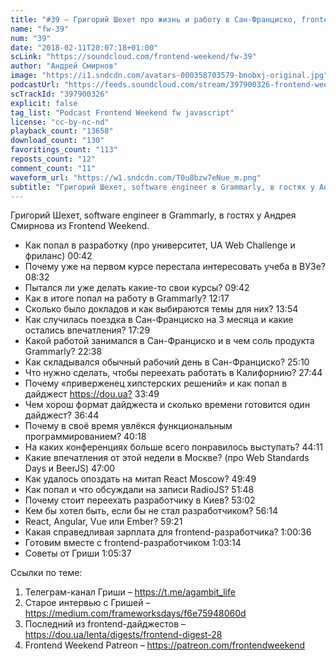 ```yaml
---
title: "#39 – Григорий Шехет про жизнь и работу в Сан-Франциско, frontend-дайджест и FRP"
name: "fw-39"
num: "39"
date: "2018-02-11T20:07:18+01:00"
scLink: "https://soundcloud.com/frontend-weekend/fw-39"
author: "Андрей Смирнов"
image: "https://i1.sndcdn.com/avatars-000358703579-bnobxj-original.jpg"
podcastUrl: "https://feeds.soundcloud.com/stream/397900326-frontend-weekend-fw-39.m4a"
scTrackId: "397900326"
explicit: false
tag_list: "Podcast Frontend Weekend fw javascript"
license: "cc-by-nc-nd"
playback_count: "13658"
download_count: "130"
favoritings_count: "113"
reposts_count: "12"
comment_count: "11"
waveform_url: "https://w1.sndcdn.com/T0u8bzw7eNue_m.png"
subtitle: "Григорий Шехет, software engineer в Grammarly, в гостях у Андрея Смирнова из Frontend Weekend. "
---
```


Григорий Шехет, software engineer в Grammarly, в гостях у Андрея Смирнова из Frontend Weekend.

- Как попал в разработку (про университет, UA Web Challenge и фриланс) <timecode sec="42">00:42</timecode>
- Почему уже на первом курсе перестала интересовать учеба в ВУЗе? <timecode sec="512">08:32</timecode>
- Пытался ли уже делать какие-то свои курсы? <timecode sec="582">09:42</timecode>
- Как в итоге попал на работу в Grammarly? <timecode sec="737">12:17</timecode>
- Сколько было докладов и как выбираются темы для них? <timecode sec="834">13:54</timecode>
- Как случилась поездка в Сан-Франциско на 3 месяца и какие остались впечатления? <timecode sec="1049">17:29</timecode>
- Какой работой занимался в Сан-Франциско и в чем соль продукта Grammarly? <timecode sec="1358">22:38</timecode>
- Как складывался обычный рабочий день в Сан-Франциско? <timecode sec="1510">25:10</timecode>
- Что нужно сделать, чтобы переехать работать в Калифорнию? <timecode sec="1664">27:44</timecode>
- Почему «приверженец хипстерских решений» и как попал в дайджест <https://dou.ua?> <timecode sec="2029">33:49</timecode>
- Чем хорош формат дайджеста и сколько времени готовится один дайджест? <timecode sec="2204">36:44</timecode>
- Почему в своё время увлёкся функциональным программированием? <timecode sec="2418">40:18</timecode>
- На каких конференциях больше всего понравилось выступать? <timecode sec="2651">44:11</timecode>
- Какие впечатления от этой недели в Москве? (про Web Standards Days и BeerJS) <timecode sec="2820">47:00</timecode>
- Как удалось опоздать на митап React Moscow? <timecode sec="2989">49:49</timecode>
- Как попал и что обсуждали на записи RadioJS? <timecode sec="3108">51:48</timecode>
- Почему стоит переехать разработчику в Киев? <timecode sec="3182">53:02</timecode>
- Кем бы хотел быть, если бы не стал разработчиком? <timecode sec="3374">56:14</timecode>
- React, Angular, Vue или Ember? <timecode sec="3561">59:21</timecode>
- Какая справедливая зарплата для frontend-разработчика? <timecode sec="3636">1:00:36</timecode>
- Готовим вместе с frontend-разработчиком <timecode sec="3794">1:03:14</timecode>
- Советы от Гриши <timecode sec="3937">1:05:37</timecode>

Ссылки по теме:

1. Телеграм-канал Гриши – <https://t.me/agambit_life>
2. Старое интервью с Гришей – <https://medium.com/frameworksdays/f6e75948060d>
3. Последний из frontend-дайджестов – <https://dou.ua/lenta/digests/frontend-digest-28>
4. Frontend Weekend Patreon – <https://patreon.com/frontendweekend>

